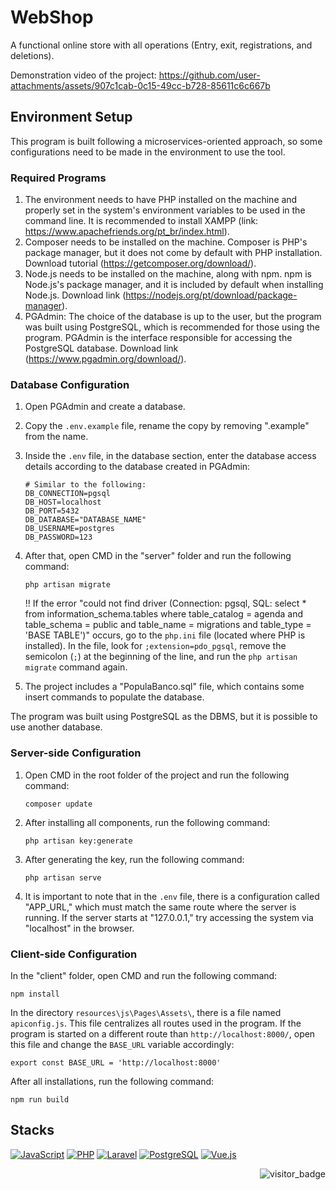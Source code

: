 # WebShop
A functional online store with all operations (Entry, exit, registrations, and deletions).

Demonstration video of the project:
https://github.com/user-attachments/assets/907c1cab-0c15-49cc-b728-85611c6c667b

## Environment Setup
This program is built following a microservices-oriented approach, so some configurations need to be made in the environment to use the tool.

### Required Programs
1. The environment needs to have PHP installed on the machine and properly set in the system's environment variables to be used in the command line. It is recommended to install XAMPP (link: https://www.apachefriends.org/pt_br/index.html).
2. Composer needs to be installed on the machine. Composer is PHP's package manager, but it does not come by default with PHP installation. Download tutorial (https://getcomposer.org/download/).
3. Node.js needs to be installed on the machine, along with npm. npm is Node.js's package manager, and it is included by default when installing Node.js. Download link (https://nodejs.org/pt/download/package-manager).
4. PGAdmin: The choice of the database is up to the user, but the program was built using PostgreSQL, which is recommended for those using the program. PGAdmin is the interface responsible for accessing the PostgreSQL database. Download link (https://www.pgadmin.org/download/).

### Database Configuration
1. Open PGAdmin and create a database.
2. Copy the `.env.example` file, rename the copy by removing ".example" from the name.
3. Inside the `.env` file, in the database section, enter the database access details according to the database created in PGAdmin:
   ```
   # Similar to the following:
   DB_CONNECTION=pgsql
   DB_HOST=localhost
   DB_PORT=5432
   DB_DATABASE="DATABASE_NAME"
   DB_USERNAME=postgres
   DB_PASSWORD=123
   ```
4. After that, open CMD in the "server" folder and run the following command:
   ```
   php artisan migrate
   ```
   !! If the error "could not find driver (Connection: pgsql, SQL: select * from information_schema.tables where table_catalog = agenda and table_schema = public and table_name = migrations and table_type = 'BASE TABLE')" occurs, go to the `php.ini` file (located where PHP is installed). In the file, look for `;extension=pdo_pgsql`, remove the semicolon (`;`) at the beginning of the line, and run the `php artisan migrate` command again.

5. The project includes a "PopulaBanco.sql" file, which contains some insert commands to populate the database.

The program was built using PostgreSQL as the DBMS, but it is possible to use another database.

### Server-side Configuration
1. Open CMD in the root folder of the project and run the following command:
   ```
   composer update
   ```
2. After installing all components, run the following command:
   ```
   php artisan key:generate
   ```
3. After generating the key, run the following command:
   ```
   php artisan serve
   ```
4. It is important to note that in the `.env` file, there is a configuration called "APP_URL," which must match the same route where the server is running. If the server starts at "127.0.0.1," try accessing the system via "localhost" in the browser.

### Client-side Configuration
In the "client" folder, open CMD and run the following command:
   ```
   npm install
   ```
In the directory `resources\js\Pages\Assets\`, there is a file named `apiconfig.js`. This file centralizes all routes used in the program. If the program is started on a different route than `http://localhost:8000/`, open this file and change the `BASE_URL` variable accordingly:
   ```
   export const BASE_URL = 'http://localhost:8000'
   ```
After all installations, run the following command:
   ```
   npm run build
   ```

## Stacks
[![JavaScript](https://img.shields.io/badge/JavaScript-F7DF1E?style=for-the-badge&logo=javascript&logoColor=black)]()
[![PHP](https://img.shields.io/badge/PHP-777BB4?style=for-the-badge&logo=php&logoColor=white)]()
[![Laravel](https://img.shields.io/badge/Laravel-FF2D20?style=for-the-badge&logo=laravel&logoColor=white)]()
[![PostgreSQL](https://img.shields.io/badge/PostgreSQL-316192?style=for-the-badge&logo=postgresql&logoColor=white)]()
[![Vue.js](https://img.shields.io/badge/Vue.js-35495E?style=for-the-badge&logo=vue.js&logoColor=4FC08D)]()
<center>
<img align="right" src="http://ForTheBadge.com/images/badges/built-with-love.svg" alt="visitor_badge">
</center>

